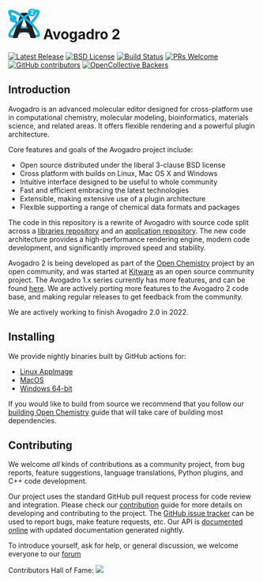# ![Avogadro 2][Avogadro2Logo] Avogadro 2

[![Latest Release](https://img.shields.io/github/v/release/openchemistry/avogadrolibs)](https://github.com/OpenChemistry/avogadrolibs/releases) [![BSD License](https://img.shields.io/github/license/openchemistry/avogadrolibs)](https://github.com/OpenChemistry/avogadrolibs/blob/master/LICENSE) [![Build Status](https://img.shields.io/github/actions/workflow/status/openchemistry/avogadrolibs/build_cmake.yml?branch=master)](https://github.com/OpenChemistry/avogadrolibs/actions) [![PRs Welcome](https://img.shields.io/badge/PRs-welcome-brightgreen.svg?style=flat-square)](http://makeapullrequest.com) [![GitHub contributors](https://img.shields.io/github/contributors/openchemistry/avogadrolibs.svg?style=flat)](https://github.com/OpenChemistry/avogadrolibs/graphs/contributors)  [![OpenCollective Backers](https://img.shields.io/opencollective/all/open-chemistry)](https://opencollective.com/open-chemistry)

## Introduction

Avogadro is an advanced molecular editor designed for cross-platform use in
computational chemistry, molecular modeling, bioinformatics, materials science,
and related areas. It offers flexible rendering and a powerful plugin
architecture.

Core features and goals of the Avogadro project include:

* Open source distributed under the liberal 3-clause BSD license
* Cross platform with builds on Linux, Mac OS X and Windows
* Intuitive interface designed to be useful to whole community
* Fast and efficient embracing the latest technologies
* Extensible, making extensive use of a plugin architecture
* Flexible supporting a range of chemical data formats and packages

The code in this repository is a rewrite of Avogadro with source
code split across a
[libraries repository](https://github.com/openchemistry/avogadrolibs)
and an [application repository](https://github.com/openchemistry/avogadroapp).
The new code architecture provides a high-performance rendering engine, modern
code development, and significantly improved speed and stability.

Avogadro 2 is being developed as part of the [Open Chemistry][OpenChemistry]
project by an open community, and was started at [Kitware][Kitware] as
an open source community project. The Avogadro 1.x series currently has more
features, and can be found [here][Avogadro1]. We are actively porting more
features to the Avogadro 2 code base, and making regular releases to get
feedback from the community.

We are actively working to finish Avogadro 2.0 in 2022.

## Installing

We provide nightly binaries built by GitHub actions for:

* [Linux AppImage](https://nightly.link/OpenChemistry/avogadrolibs/workflows/build_cmake/master/Avogadro2.AppImage.zip)
* [MacOS](https://nightly.link/OpenChemistry/avogadrolibs/workflows/build_cmake/master/macOS.dmg.zip)
* [Windows 64-bit](https://nightly.link/OpenChemistry/avogadrolibs/workflows/build_cmake/master/Win64.exe.zip)

If you would like to build from source we recommend that you
follow our [building Open Chemistry][Build] guide that will take care of
building most dependencies.

## Contributing

We welcome *all* kinds of contributions as a community project, from bug
reports, feature suggestions, language translations, Python plugins,
and C++ code development.

Our project uses the standard GitHub pull request process for code review
and integration. Please check our [contribution][Contribution] guide for more
details on developing and contributing to the project. The [GitHub issue
tracker](https://github.com/openchemistry/avogadrolibs/issues/)
can be used to report bugs, make feature requests, etc. Our API is
[documented online][API] with updated documentation generated nightly.

To introduce yourself, ask for help, or general discussion, we welcome everyone
to our [forum](https://discuss.avogadro.cc/)

Contributors Hall of Fame:
<a href="https://github.com/openchemistry/avogadrolibs/graphs/contributors">
  <img src="https://contrib.rocks/image?repo=openchemistry/avogadrolibs" />
</a>

  [Avogadro2Logo]: https://raw.githubusercontent.com/OpenChemistry/avogadrolibs/master/docs/avogadro2_64.png "Avogadro2"
  [OpenChemistry]: http://openchemistry.org/ "Open Chemistry Project"
  [OpenChemistryLogo]: https://raw.githubusercontent.com/OpenChemistry/avogadrolibs/master/docs/OpenChemistry128.png "Open Chemistry"
  [Kitware]: http://kitware.com/ "Kitware, Inc."
  [Avogadro1]: http://avogadro.cc/ "Avogadro 1"
  [Build]: https://two.avogadro.cc/install/build.html "Building Avogadro"
  [Contribution]: https://two.avogadro.cc/contrib/ "Contribution guide"
  [API]: https://two.avogadro.cc/api/ "API documentation"
